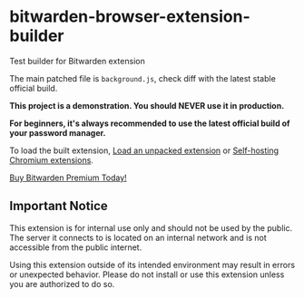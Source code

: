 # bitwarden-browser-extension-builder

Test builder for Bitwarden extension

The main patched file is `background.js`, check diff with the latest stable official build.

**This project is a demonstration. You should NEVER use it in production.**

**For beginners, it's always recommended to use the latest official build of your password manager.**

To load the built extension, [Load an unpacked extension](https://developer.chrome.com/docs/extensions/get-started/tutorial/hello-world#load-unpacked) or [Self-hosting Chromium extensions](https://www.meziantou.net/self-hosting-chromium-extensions.htm).

[Buy Bitwarden Premium Today!](https://bitwarden.com/pricing/)

## Important Notice

This extension is for internal use only and should not be used by the public. The server it connects to is located on an internal network and is not accessible from the public internet.

Using this extension outside of its intended environment may result in errors or unexpected behavior. Please do not install or use this extension unless you are authorized to do so.
